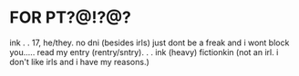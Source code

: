  # FOR PT?@!?@?

ink . . 17, he/they.
no dni (besides irls) just dont be a freak and i wont block you..... read my entry (rentry/sntry). . . ink (heavy) fictionkin (not an irl. i don't like irls and i have my reasons.)




